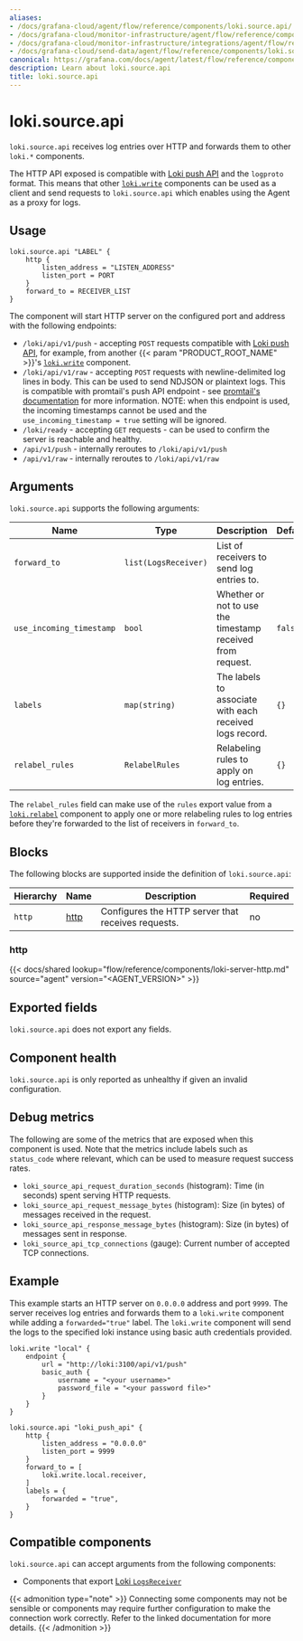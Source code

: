 ```yaml
---
aliases:
- /docs/grafana-cloud/agent/flow/reference/components/loki.source.api/
- /docs/grafana-cloud/monitor-infrastructure/agent/flow/reference/components/loki.source.api/
- /docs/grafana-cloud/monitor-infrastructure/integrations/agent/flow/reference/components/loki.source.api/
- /docs/grafana-cloud/send-data/agent/flow/reference/components/loki.source.api/
canonical: https://grafana.com/docs/agent/latest/flow/reference/components/loki.source.api/
description: Learn about loki.source.api
title: loki.source.api
---
```


# loki.source.api

`loki.source.api` receives log entries over HTTP and forwards them to other `loki.*` components.

The HTTP API exposed is compatible with [Loki push API][loki-push-api] and the `logproto` format. This means that other [`loki.write`][loki.write] components can be used as a client and send requests to `loki.source.api` which enables using the Agent as a proxy for logs.

[loki.write]: ../loki.write/
[loki-push-api]: https://grafana.com/docs/loki/latest/api/#push-log-entries-to-loki

## Usage

```river
loki.source.api "LABEL" {
    http {
        listen_address = "LISTEN_ADDRESS"
        listen_port = PORT
    }
    forward_to = RECEIVER_LIST
}
```

The component will start HTTP server on the configured port and address with the following endpoints:

- `/loki/api/v1/push` - accepting `POST` requests compatible with [Loki push API][loki-push-api], for example, from another {{< param "PRODUCT_ROOT_NAME" >}}'s [`loki.write`][loki.write] component.
- `/loki/api/v1/raw` - accepting `POST` requests with newline-delimited log lines in body. This can be used to send NDJSON or plaintext logs. This is compatible with promtail's push API endpoint - see [promtail's documentation][promtail-push-api] for more information. NOTE: when this endpoint is used, the incoming timestamps cannot be used and the `use_incoming_timestamp = true` setting will be ignored.
- `/loki/ready` - accepting `GET` requests - can be used to confirm the server is reachable and healthy.
- `/api/v1/push` - internally reroutes to `/loki/api/v1/push`
- `/api/v1/raw` - internally reroutes to `/loki/api/v1/raw`


[promtail-push-api]: /docs/loki/latest/clients/promtail/configuration/#loki_push_api

## Arguments

`loki.source.api` supports the following arguments:

Name                     | Type                 | Description                                                | Default | Required
-------------------------|----------------------|------------------------------------------------------------|---------|---------
`forward_to`             | `list(LogsReceiver)` | List of receivers to send log entries to.                  |         | yes
`use_incoming_timestamp` | `bool`               | Whether or not to use the timestamp received from request. | `false` | no
`labels`                 | `map(string)`        | The labels to associate with each received logs record.    | `{}`    | no
`relabel_rules`          | `RelabelRules`       | Relabeling rules to apply on log entries.                  | `{}`    | no

The `relabel_rules` field can make use of the `rules` export value from a
[`loki.relabel`][loki.relabel] component to apply one or more relabeling rules to log entries before they're forwarded to the list of receivers in `forward_to`.

[loki.relabel]: ../loki.relabel/

## Blocks

The following blocks are supported inside the definition of `loki.source.api`:

Hierarchy | Name     | Description                                        | Required
----------|----------|----------------------------------------------------|---------
`http`    | [http][] | Configures the HTTP server that receives requests. | no

[http]: #http

### http

{{< docs/shared lookup="flow/reference/components/loki-server-http.md" source="agent" version="<AGENT_VERSION>" >}}

## Exported fields

`loki.source.api` does not export any fields.

## Component health

`loki.source.api` is only reported as unhealthy if given an invalid configuration.

## Debug metrics

The following are some of the metrics that are exposed when this component is used. Note that the metrics include labels such as `status_code` where relevant, which can be used to measure request success rates.

* `loki_source_api_request_duration_seconds` (histogram): Time (in seconds) spent serving HTTP requests.
* `loki_source_api_request_message_bytes` (histogram): Size (in bytes) of messages received in the request.
* `loki_source_api_response_message_bytes` (histogram): Size (in bytes) of messages sent in response.
* `loki_source_api_tcp_connections` (gauge): Current number of accepted TCP connections.

## Example

This example starts an HTTP server on `0.0.0.0` address and port `9999`. The server receives log entries and forwards them to a `loki.write` component while adding a `forwarded="true"` label. The `loki.write` component will send the logs to the specified loki instance using basic auth credentials provided.

```river
loki.write "local" {
    endpoint {
        url = "http://loki:3100/api/v1/push"
        basic_auth {
            username = "<your username>"
            password_file = "<your password file>"
        }
    }
}

loki.source.api "loki_push_api" {
    http {
        listen_address = "0.0.0.0"
        listen_port = 9999
    }
    forward_to = [
        loki.write.local.receiver,
    ]
    labels = {
        forwarded = "true",
    }
}
```

<!-- START GENERATED COMPATIBLE COMPONENTS -->

## Compatible components

`loki.source.api` can accept arguments from the following components:

- Components that export [Loki `LogsReceiver`](../../compatibility/#loki-logsreceiver-exporters)


{{< admonition type="note" >}}
Connecting some components may not be sensible or components may require further configuration to make the connection work correctly.
Refer to the linked documentation for more details.
{{< /admonition >}}

<!-- END GENERATED COMPATIBLE COMPONENTS -->
